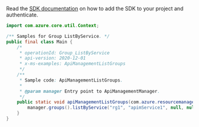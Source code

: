 Read the [SDK documentation](https://github.com/Azure/azure-sdk-for-java/blob/azure-resourcemanager-apimanagement_1.0.0-beta.2/sdk/apimanagement/azure-resourcemanager-apimanagement/README.md) on how to add the SDK to your project and authenticate.

```java
import com.azure.core.util.Context;

/** Samples for Group ListByService. */
public final class Main {
    /*
     * operationId: Group_ListByService
     * api-version: 2020-12-01
     * x-ms-examples: ApiManagementListGroups
     */
    /**
     * Sample code: ApiManagementListGroups.
     *
     * @param manager Entry point to ApiManagementManager.
     */
    public static void apiManagementListGroups(com.azure.resourcemanager.apimanagement.ApiManagementManager manager) {
        manager.groups().listByService("rg1", "apimService1", null, null, null, Context.NONE);
    }
}
```
